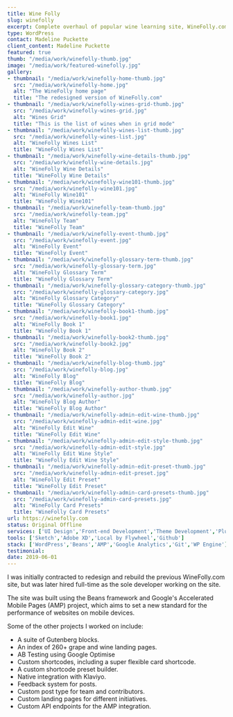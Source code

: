 ```yaml
---
title: Wine Folly
slug: winefolly
excerpt: Complete overhaul of popular wine learning site, WineFolly.com.
type: WordPress
contact: Madeline Puckette
client_content: Madeline Puckette
featured: true
thumb: "/media/work/winefolly-thumb.jpg"
image: "/media/work/featured-winefolly.jpg"
gallery:
- thumbnail: "/media/work/winefolly-home-thumb.jpg"
  src: "/media/work/winefolly-home.jpg"
  alt: "The WineFolly home page"
  title: "The redesigned version of WineFolly.com"
- thumbnail: "/media/work/winefolly-wines-grid-thumb.jpg"
  src: "/media/work/winefolly-wines-grid.jpg"
  alt: "Wines Grid"
  title: "This is the list of wines when in grid mode"
- thumbnail: "/media/work/winefolly-wines-list-thumb.jpg"
  src: "/media/work/winefolly-wines-list.jpg"
  alt: "WineFolly Wines List"
  title: "WineFolly Wines List"
- thumbnail: "/media/work/winefolly-wine-details-thumb.jpg"
  src: "/media/work/winefolly-wine-details.jpg"
  alt: "WineFolly Wine Details"
  title: "WineFolly Wine Details"
- thumbnail: "/media/work/winefolly-wine101-thumb.jpg"
  src: "/media/work/winefolly-wine101.jpg"
  alt: "WineFolly Wine101"
  title: "WineFolly Wine101"
- thumbnail: "/media/work/winefolly-team-thumb.jpg"
  src: "/media/work/winefolly-team.jpg"
  alt: "WineFolly Team"
  title: "WineFolly Team"
- thumbnail: "/media/work/winefolly-event-thumb.jpg"
  src: "/media/work/winefolly-event.jpg"
  alt: "WineFolly Event"
  title: "WineFolly Event"
- thumbnail: "/media/work/winefolly-glossary-term-thumb.jpg"
  src: "/media/work/winefolly-glossary-term.jpg"
  alt: "WineFolly Glossary Term"
  title: "WineFolly Glossary Term"
- thumbnail: "/media/work/winefolly-glossary-category-thumb.jpg"
  src: "/media/work/winefolly-glossary-category.jpg"
  alt: "WineFolly Glossary Category"
  title: "WineFolly Glossary Category"
- thumbnail: "/media/work/winefolly-book1-thumb.jpg"
  src: "/media/work/winefolly-book1.jpg"
  alt: "WineFolly Book 1"
  title: "WineFolly Book 1"
- thumbnail: "/media/work/winefolly-book2-thumb.jpg"
  src: "/media/work/winefolly-book2.jpg"
  alt: "WineFolly Book 2"
  title: "WineFolly Book 2"
- thumbnail: "/media/work/winefolly-blog-thumb.jpg"
  src: "/media/work/winefolly-blog.jpg"
  alt: "WineFolly Blog"
  title: "WineFolly Blog"
- thumbnail: "/media/work/winefolly-author-thumb.jpg"
  src: "/media/work/winefolly-author.jpg"
  alt: "WineFolly Blog Author"
  title: "WineFolly Blog Author"
- thumbnail: "/media/work/winefolly-admin-edit-wine-thumb.jpg"
  src: "/media/work/winefolly-admin-edit-wine.jpg"
  alt: "WineFolly Edit Wine"
  title: "WineFolly Edit Wine"
- thumbnail: "/media/work/winefolly-admin-edit-style-thumb.jpg"
  src: "/media/work/winefolly-admin-edit-style.jpg"
  alt: "WineFolly Edit Wine Style"
  title: "WineFolly Edit Wine Style"
- thumbnail: "/media/work/winefolly-admin-edit-preset-thumb.jpg"
  src: "/media/work/winefolly-admin-edit-preset.jpg"
  alt: "WineFolly Edit Preset"
  title: "WineFolly Edit Preset"
- thumbnail: "/media/work/winefolly-admin-card-presets-thumb.jpg"
  src: "/media/work/winefolly-admin-card-presets.jpg"
  alt: "WineFolly Card Presets"
  title: "WineFolly Card Presets"
url: https://winefolly.com
status: Original Offline
services: ['UI Design','Front-end Development','Theme Development','Plugin Development', 'Gutenberg Development', 'Performance Optimisation']
tools: ['Sketch','Adobe XD','Local by Flywheel','Github']
stack: ['WordPress','Beans','AMP','Google Analytics','Git','WP Engine']
testimonial: 
date: 2019-06-01
---
```

I was initially contracted to redesign and rebuild the previous WineFolly.com site, but was later hired full-time as the sole developer working on the site.

The site was built using the Beans framework and Google's Accelerated Mobile Pages (AMP) project, which aims to set a new standard for the performance of websites on mobile devices. 

Some of the other projects I worked on include:

- A suite of Gutenberg blocks.
- An index of 260+ grape and wine landing pages.
- AB Testing using Google Optimise
- Custom shortcodes, including a super flexible card shortcode.
- A custom shortcode preset builder.
- Native integration with Klaviyo.
- Feedback system for posts.
- Custom post type for team and contributors.
- Custom landing pages for different initiatives.
- Custom API endpoints for the AMP integration.